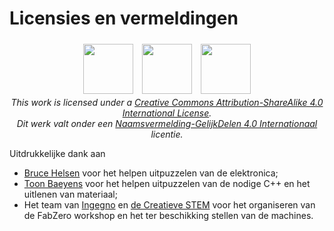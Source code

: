 # Licensies en vermeldingen

<p style="text-align: center;">
  <img src="https://creativecommons.org/images/deed/svg/cc_blue.svg" height="80" width="80" style="padding:5px"/>
  <img src="https://creativecommons.org/images/deed/svg/attribution_icon_blue.svg" height="80" width="80" style="padding:5px"/>
  <img src="https://creativecommons.org/images/deed/svg/sa_blue.svg" height="80" width="80" style="padding:5px"/> <br />
  <i>This work is licensed under a <a href="http://creativecommons.org/licenses/by-sa/4.0/">Creative Commons Attribution-ShareAlike 4.0 International License</a>.</i><br />
  <i> Dit werk valt onder een <a href="http://creativecommons.org/licenses/by-sa/4.0/deed.nl">Naamsvermelding-GelijkDelen 4.0 Internationaal</a> licentie.</i>
</p>

Uitdrukkelijke dank aan
 * [Bruce Helsen](https://bruceisonfire.net/) voor het helpen uitpuzzelen van de elektronica;
 * [Toon Baeyens](https://github.com/toonijn) voor het helpen uitpuzzelen van de nodige C++ en het uitlenen van materiaal;
 * Het team van [Ingegno](https://ingegno.be/) en [de Creatieve STEM](https://decreatievestem.be/) voor het organiseren van de FabZero workshop en het ter beschikking stellen van de machines.
